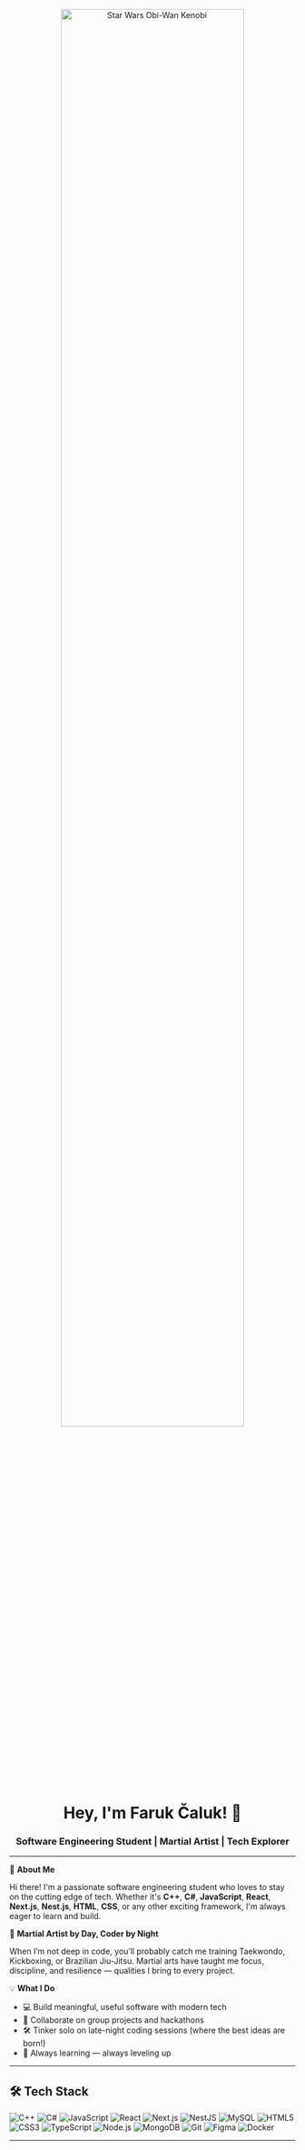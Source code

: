 <!-- Banner image -->
<p align="center">
  <img src="https://github.com/FarukCaluk/FarukCaluk/assets/134332855/5396e518-85da-47c6-ab77-51bb9f14d99e" alt="Star Wars Obi-Wan Kenobi" width="80%" />
</p>

<h1 align="center">Hey, I'm Faruk Čaluk! 🚀</h1>
<h3 align="center">Software Engineering Student | Martial Artist | Tech Explorer</h3>

---

🌟 **About Me**

Hi there! I'm a passionate software engineering student who loves to stay on the cutting edge of tech. Whether it's **C++**, **C#**, **JavaScript**, **React**, **Next.js**, **Nest.js**, **HTML**, **CSS**, or any other exciting framework, I'm always eager to learn and build.

🥋 **Martial Artist by Day, Coder by Night**

When I’m not deep in code, you’ll probably catch me training Taekwondo, Kickboxing, or Brazilian Jiu-Jitsu. Martial arts have taught me focus, discipline, and resilience — qualities I bring to every project.

💡 **What I Do**

- 💻 Build meaningful, useful software with modern tech
- 🤝 Collaborate on group projects and hackathons
- 🛠️ Tinker solo on late-night coding sessions (where the best ideas are born!)
- 🌱 Always learning — always leveling up

---

## 🛠️ Tech Stack

![C++](https://img.shields.io/badge/C++-00599C?style=flat&logo=cplusplus&logoColor=white)
![C#](https://img.shields.io/badge/C%23-239120?style=flat&logo=c-sharp&logoColor=white)
![JavaScript](https://img.shields.io/badge/JavaScript-F7DF1E?style=flat&logo=javascript&logoColor=black)
![React](https://img.shields.io/badge/React-20232A?style=flat&logo=react&logoColor=61DAFB)
![Next.js](https://img.shields.io/badge/Next.js-000?style=flat&logo=nextdotjs&logoColor=white)
![NestJS](https://img.shields.io/badge/NestJS-E0234E?style=flat&logo=nestjs&logoColor=white)
![MySQL](https://img.shields.io/badge/MySQL-4479A1?style=flat&logo=mysql&logoColor=white)
![HTML5](https://img.shields.io/badge/HTML5-E34F26?style=flat&logo=html5&logoColor=white)
![CSS3](https://img.shields.io/badge/CSS3-1572B6?style=flat&logo=css3&logoColor=white)
![TypeScript](https://img.shields.io/badge/TypeScript-3178C6?style=flat&logo=typescript&logoColor=white)
![Node.js](https://img.shields.io/badge/Node.js-339933?style=flat&logo=node.js&logoColor=white)
![MongoDB](https://img.shields.io/badge/MongoDB-47A248?style=flat&logo=mongodb&logoColor=white)
![Git](https://img.shields.io/badge/Git-F05032?style=flat&logo=git&logoColor=white)
![Figma](https://img.shields.io/badge/Figma-F24E1E?style=flat&logo=figma&logoColor=white)
![Docker](https://img.shields.io/badge/Docker-2496ED?style=flat&logo=docker&logoColor=white)

---
